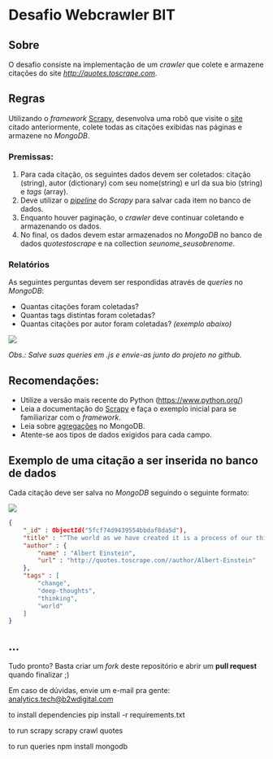 # Desafio Webcrawler BIT

## Sobre

O desafio consiste na implementação de um _crawler_ que colete e armazene citações do site _http://quotes.toscrape.com_.

## Regras

Utilizando o _framework_ [Scrapy](https://scrapy.org/), desenvolva uma robô que visite o [site](http://quotes.toscrape.com) citado anteriormente, colete todas as citações exibidas nas páginas e armazene no _MongoDB_.

### Premissas:
1. Para cada citação, os seguintes dados devem ser coletados: citação (string), autor (dictionary) com seu nome(string) e url da sua bio (string) e _tags_ (array).
2. Deve utilizar o [_pipeline_](https://docs.scrapy.org/en/latest/topics/item-pipeline.html#write-items-to-a-json-file) do _Scrapy_ para salvar cada item no banco de dados.
3. Enquanto houver paginação, o _crawler_ deve continuar coletando e armazenando os dados.
4. No final, os dados devem estar armazenados no _MongoDB_ no banco de dados _quotestoscrape_ e na collection _seunome_seusobrenome_.

### Relatórios
As seguintes perguntas devem ser respondidas através de _queries_ no _MongoDB_:

- Quantas citações foram coletadas?
- Quantas tags distintas foram coletadas?
- Quantas citações por autor foram coletadas? _(exemplo abaixo)_

![](https://github.com/b2w-atech/desafio-webcrawler/raw/master/mongodb_aggregate.png)

_Obs.: Salve suas queries em .js e envie-as junto do projeto no github._

## Recomendações:
- Utilize a versão mais recente do Python (https://www.python.org/)
- Leia a documentação do [Scrapy](https://scrapy.org/) e faça o exemplo inicial para se familiarizar com o _framework_.
- Leia sobre [agregações](https://docs.mongodb.com/manual/aggregation/) no MongoDB.
- Atente-se aos tipos de dados exigidos para cada campo.

## Exemplo de uma citação a ser inserida no banco de dados
Cada citação deve ser salva no _MongoDB_ seguindo o seguinte formato:

![](https://github.com/b2w-atech/desafio-webcrawler/raw/master/quote_albert_einstein.png)

```json
{
    "_id" : ObjectId("5fcf74d9439554bbdaf8da5d"),
    "title" : "“The world as we have created it is a process of our thinking. It cannot be changed without changing our thinking.”",
    "author" : {
        "name" : "Albert Einstein",
        "url" : "http://quotes.toscrape.com//author/Albert-Einstein"
    },
    "tags" : [ 
        "change", 
        "deep-thoughts", 
        "thinking", 
        "world"
    ]
}
```

## ...

Tudo pronto? Basta criar um _fork_ deste repositório e abrir um **pull request** quando finalizar ;)

Em caso de dúvidas, envie um e-mail pra gente: analytics.tech@b2wdigital.com 

to install dependencies
pip install -r requirements.txt 

to run scrapy
scrapy crawl quotes

to run queries
npm install mongodb